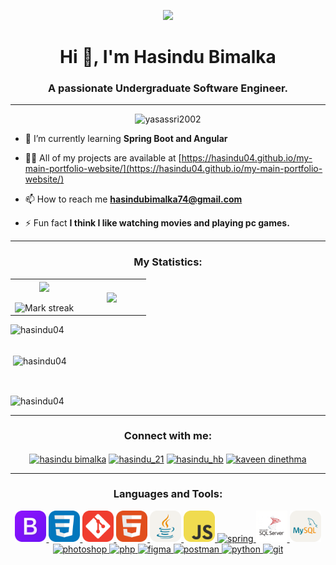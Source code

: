 <p align="center" ><img  src = "https://github.com/7oSkaaa/7oSkaaa/blob/main/Images/about_me.gif?raw=true" width = 100px></p>

<h1 align="center">Hi 👋, I'm Hasindu Bimalka</h1>
<h3 align="center">A passionate Undergraduate Software Engineer.</h3>

---

<p align="center"> <img src="https://komarev.com/ghpvc/?username=yasassri2002&label=Profile%20views&color=0e75b6&style=flat" alt="yasassri2002" /> </p>


- 🌱 I’m currently learning **Spring Boot and Angular**

- 👨‍💻 All of my projects are available at [https://hasindu04.github.io/my-main-portfolio-website/](https://hasindu04.github.io/my-main-portfolio-website/)

- 📫 How to reach me **hasindubimalka74@gmail.com**

- ⚡ Fun fact **I think I like watching movies and playing pc games.**

---

<h3 align="center">My Statistics:</h3>
<p align="center">
<table align="center">
<tr border="none">

<td width="50%" align="center">
  
  <img  align="center"  src="https://github-readme-stats.vercel.app/api?username=Scar1109&theme=dark&show_icons=true&count_private=true" />
  <br></br>
  <img  title="🔥 Get streak stats for your profile at git.io/streak-stats" alt="Mark streak" src="https://github-readme-streak-stats.herokuapp.com/?user=Scar1109&theme=dark&hide_border=false" /> 
</td>
<td width="50%" align="center">

  <img  align="center"  src="https://github-readme-stats.anuraghazra1.vercel.app/api/top-langs/?username=Scar1109&theme=dark&hide_border=false&no-bg=true&no-frame=true&langs_count=10"/>
  
  </td>
</tr>
</table>

<td width="50%" align="center">

<p><img align="left" src="https://github-readme-stats.vercel.app/api/top-langs?username=hasindu04&show_icons=true&locale=en&layout=compact" alt="hasindu04" /></p><br><br>
<p>&nbsp;<img align="center" src="https://github-readme-stats.vercel.app/api?username=hasindu04&show_icons=true&locale=en" alt="hasindu04" /></p><br/>

</td>
<td width="50%" align="center">

<p><img align="center" src="https://github-readme-streak-stats.herokuapp.com/?user=hasindu04&" alt="hasindu04" /></p>

</td>
</table>

---

<h3 align="center">Connect with me:</h3>

<p align="center"><a href="https://www.linkedin.com/in/hasindu-bimalka-6b7766292?lipi=urn%3Ali%3Apage%3Ad_flagship3_profile_view_base_contact_details%3Bij%2F1Mct9Q0manLLHE7eqzQ%3D%3D" target="blank"><img align="center" src="https://github.com/Scar1109/skill-icons/blob/main/icons/LinkedIn.svg" alt="hasindu bimalka" height="40" width="40" /></a> <a href="https://instagram.com/hasindu_21" target="blank"><img align="center" src="https://github.com/Scar1109/skill-icons/blob/main/icons/Instagram.svg" alt="hasindu_21" height="40" width="40" /></a> <a href="https://twitter.com/hasindu_hb" target="blank"><img align="center" src="https://github.com/Scar1109/skill-icons/blob/main/icons/Twitter.svg" alt="hasindu_hb" height="40" width="40" /></a> <a href="https://www.facebook.com/hasindu.bimalka.9?mibextid=ZbWKwL" target="blank"><img align="center" src="https://raw.githubusercontent.com/rahuldkjain/github-profile-readme-generator/master/src/images/icons/Social/facebook.svg" alt="kaveen dinethma" height="40" width="40" /></a></p>

---

<h3 align="center">Languages and Tools:</h3>

<p align="center"><a href="https://getbootstrap.com" target="_blank" rel="noreferrer"> <img src="https://github.com/tandpfun/skill-icons/blob/main/icons/Bootstrap.svg" alt="bootstrap" width="50" height="50"/> </a> <a href="https://www.w3schools.com/css/" target="_blank" rel="noreferrer"> <img src="https://github.com/tandpfun/skill-icons/blob/main/icons/CSS.svg" alt="css3" width="50" height="50"/> </a> <a href="https://git-scm.com/" target="_blank" rel="noreferrer"> <img src="https://github.com/tandpfun/skill-icons/blob/main/icons/Git.svg" alt="git" width="50" height="50"/> </a> <a href="https://www.w3.org/html/" target="_blank" rel="noreferrer"> <img src="https://github.com/tandpfun/skill-icons/blob/main/icons/HTML.svg" alt="html5" width="50" height="50"/> </a> <a href="https://www.java.com" target="_blank" rel="noreferrer"> <img src="https://github.com/tandpfun/skill-icons/blob/main/icons/Java-Light.svg" alt="java" width="50" height="50"/> </a> <a href="https://developer.mozilla.org/en-US/docs/Web/JavaScript" target="_blank" rel="noreferrer"> <img src="https://github.com/tandpfun/skill-icons/blob/main/icons/JavaScript.svg" alt="javascript" width="50" height="50"/> </a> <a href="https://spring.io/" target="_blank" rel="noreferrer"> <img src="https://github.com/Scar1109/skill-icons/blob/main/icons/Spring-Light.svg" alt="spring" width="50" height="50"/> </a> <a href="https://www.microsoft.com/en-us/sql-server" target="_blank" rel="noreferrer"> <img src="https://github.com/Scar1109/skill-icons/blob/Scar1109/icons/microsoftSQL.svg" alt="mssql" width="50" height="50"/> </a> <a href="https://www.mysql.com/" target="_blank" rel="noreferrer"> <img src="https://github.com/tandpfun/skill-icons/blob/main/icons/MySQL-Light.svg" alt="mysql" width="50" height="50"/> </a> <a href="https://www.photoshop.com/en" target="_blank" rel="noreferrer"> <img src="https://github.com/Scar1109/skill-icons/blob/Scar1109/icons/Photoshop.svg" alt="photoshop" width="50" height="50"/> </a> <a href="https://www.php.net" target="_blank" rel="noreferrer"> <img src="https://github.com/Scar1109/skill-icons/blob/Scar1109/icons/PHP-Light.svg" alt="php" width="50" height="50"/> </a> <a href="https://www.figma.com/" target="_blank" rel="noreferrer"> <img src="https://github.com/Scar1109/skill-icons/blob/main/icons/Figma-Light.svg" alt="figma" width="50" height="50"/> </a> <a href="https://postman.com" target="_blank" rel="noreferrer"> <img src="https://github.com/Scar1109/skill-icons/blob/main/icons/Postman.svg" alt="postman" width="50" height="50"/> </a> <a href="https://www.python.org" target="_blank" rel="noreferrer"> <img src="https://github.com/Scar1109/skill-icons/blob/main/icons/Python-Light.svg" alt="python" width="50" height="50"/> </a> <a href="https://git-scm.com/" target="_blank" rel="noreferrer"> <img src="https://github.com/Scar1109/skill-icons/blob/main/icons/Git.svg" alt="git" width="50" height="50"/> </a></p>

